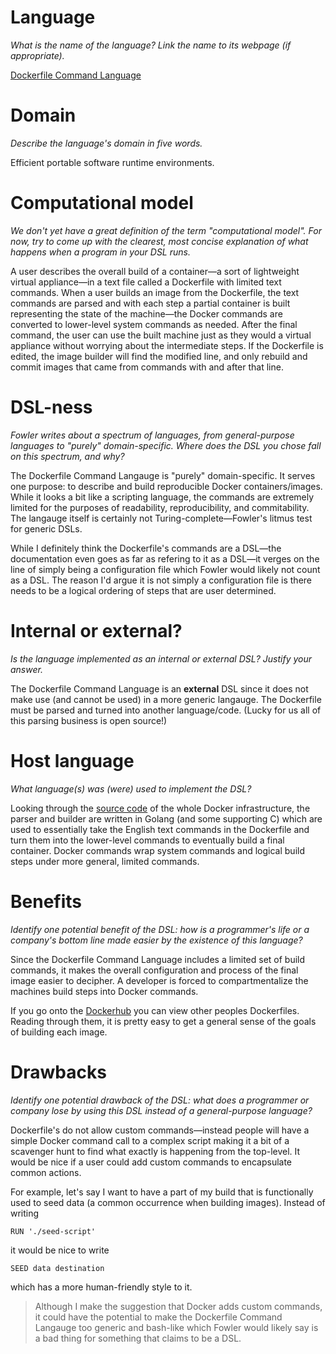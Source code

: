 # Language
_What is the name of the language? Link the name to its webpage
(if appropriate)._

[Dockerfile Command Language](https://docs.docker.com/engine/reference/builder/)

# Domain
_Describe the language's domain in five words._

Efficient portable software runtime environments.

# Computational model
_We don't yet have a great definition of the term "computational model".
For now, try to come up with the clearest, most concise explanation of
what happens when a program in your DSL runs._

A user describes the overall build of a container&mdash;a sort of lightweight
virtual appliance&mdash;in a text file called a Dockerfile with limited text
commands. When a user builds an image from the Dockerfile, the text commands are
parsed and with each step a partial container is built representing the state of
the machine&mdash;the Docker commands are converted to lower-level system
commands as needed. After the final command, the user can use the built machine
just as they would a virtual appliance without worrying about the intermediate
steps. If the Dockerfile is edited, the image builder will find the modified
line, and only rebuild and commit images that came from commands with and after
that line.

# DSL-ness
_Fowler writes about a spectrum of languages, from general-purpose languages to
"purely" domain-specific. Where does the DSL you chose fall on this spectrum,
and why?_

The Dockerfile Command Langauge is "purely" domain-specific. It serves one
purpose: to describe and build reproducible Docker containers/images. While it
looks a bit like a scripting language, the commands are extremely limited for
the purposes of readability, reproducibility, and commitability. The langauge
itself is certainly not Turing-complete&mdash;Fowler's litmus test for generic
DSLs.

While I definitely think the Dockerfile's commands are a DSL&mdash;the
documentation even goes as far as refering to it as a DSL&mdash;it verges on the
line of simply being a configuration file which Fowler would likely not count
as a DSL. The reason I'd argue it is not simply a configuration file is there
needs to be a logical ordering of steps that are user determined.

# Internal or external?
_Is the language implemented as an internal or external DSL?
Justify your answer._

The Dockerfile Command Language is an **external** DSL since it does not make
use (and cannot be used) in a more generic langauge. The Dockerfile must be
parsed and turned into another language/code. (Lucky for us all of this parsing
business is open source!)

# Host language
_What language(s) was (were) used to implement the DSL?_

Looking through the [source code](https://github.com/docker/docker) of the
whole Docker infrastructure, the parser and builder are written in Golang (and
some supporting C) which are used to essentially take the English  text commands
in the Dockerfile and turn them into the lower-level commands to eventually
build a final container. Docker commands wrap system commands and logical build
steps under more general, limited commands.

# Benefits
_Identify one potential benefit of the DSL: how is a programmer's life or a
company's bottom line made easier by the existence of this language?_

Since the Dockerfile Command Language includes a limited set of build commands,
it makes the overall configuration and process of the final image easier to
decipher. A developer is forced to compartmentalize the machines build steps
into Docker commands.

If you go onto the [Dockerhub](https://hub.docker.com/) you can view other
peoples Dockerfiles. Reading through them, it is pretty easy to get a general
sense of the goals of building each image.

# Drawbacks
_Identify one potential drawback of the DSL: what does a programmer or company
lose by using this DSL instead of a general-purpose language?_

Dockerfile's do not allow custom commands&mdash;instead people will have a
simple Docker command call to a complex script making it a bit of a scavenger
hunt to find what exactly is happening from the top-level. It would be nice if a
user could add custom commands to encapsulate common actions.

For example, let's say I want to have a part of my build that is functionally
used to seed data (a common occurrence when building images). Instead of writing

```
RUN './seed-script'
```

it would be nice to write

```
SEED data destination
```

which has a more human-friendly style to it.

> Although I make the suggestion that Docker adds custom commands, it could
> have the potential to make the Dockerfile Command Langauge too generic and
> bash-like which Fowler would likely say is a bad thing for something that
> claims to be a DSL.

